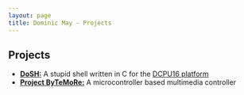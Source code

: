 ```yaml
---
layout: page
title: Dominic May - Projects
---
```


## Projects

 * [**DoSH:**](http://mause.me/DoSH) A stupid shell written in C for the [DCPU16 platform](http://dcpu.com/)
 * [**Project ByTeMoRe:**](bytemore) A microcontroller based multimedia controller
